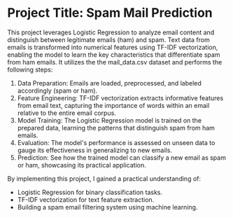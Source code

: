 # Project Title: Spam Mail Prediction

This project leverages Logistic Regression to analyze email content and distinguish between legitimate emails (ham) and spam.  Text data from emails is transformed into numerical features using TF-IDF vectorization, enabling the model to learn the key characteristics that differentiate spam from ham emails. It utilizes the the mail_data.csv dataset and performs the following steps:

1. Data Preparation: Emails are loaded, preprocessed, and labeled accordingly (spam or ham).
2. Feature Engineering: TF-IDF vectorization extracts informative features from email text, capturing the importance of words within an email relative to the entire email corpus.
3. Model Training: The Logistic Regression model is trained on the prepared data, learning the patterns that distinguish spam from ham emails.
4. Evaluation: The model's performance is assessed on unseen data to gauge its effectiveness in generalizing to new emails.
5. Prediction: See how the trained model can classify a new email as spam or ham, showcasing its practical application.

By implementing this project, I gained a practical understanding of:

- Logistic Regression for binary classification tasks.
- TF-IDF vectorization for text feature extraction.
- Building a spam email filtering system using machine learning.
